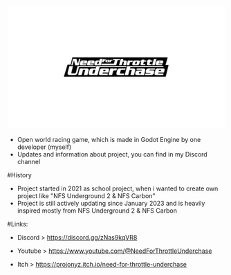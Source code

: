 ![Logo](/shots/logo.png)

- Open world racing game, which is made in Godot Engine by one developer (myself)
- Updates and information about project, you can find in my Discord channel

#History
- Project started in 2021 as school project, when i wanted to create own project like "NFS Underground 2 & NFS Carbon"
- Project is still actively updating since January 2023 and is heavily inspired mostly from NFS Underground 2 & NFS Carbon


#Links:
- Discord > https://discord.gg/zNas9kqVR8

- Youtube > https://www.youtube.com/@NeedForThrottleUnderchase

- Itch > https://projonyz.itch.io/need-for-throttle-underchase

